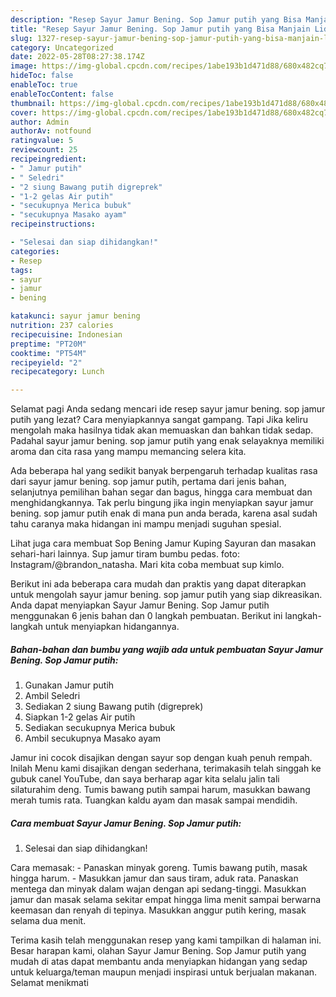 ```yaml
---
description: "Resep Sayur Jamur Bening. Sop Jamur putih yang Bisa Manjain Lidah, Buat Buka Puasa Enak"
title: "Resep Sayur Jamur Bening. Sop Jamur putih yang Bisa Manjain Lidah, Buat Buka Puasa Enak"
slug: 1327-resep-sayur-jamur-bening-sop-jamur-putih-yang-bisa-manjain-lidah-buat-buka-puasa-enak
category: Uncategorized
date: 2022-05-28T08:27:38.174Z
image: https://img-global.cpcdn.com/recipes/1abe193b1d471d88/680x482cq70/sayur-jamur-bening-sop-jamur-putih-foto-resep-utama.jpg
hideToc: false
enableToc: true
enableTocContent: false
thumbnail: https://img-global.cpcdn.com/recipes/1abe193b1d471d88/680x482cq70/sayur-jamur-bening-sop-jamur-putih-foto-resep-utama.jpg
cover: https://img-global.cpcdn.com/recipes/1abe193b1d471d88/680x482cq70/sayur-jamur-bening-sop-jamur-putih-foto-resep-utama.jpg
author: Admin
authorAv: notfound
ratingvalue: 5
reviewcount: 25
recipeingredient:
- " Jamur putih"
- " Seledri"
- "2 siung Bawang putih digreprek"
- "1-2 gelas Air putih"
- "secukupnya Merica bubuk"
- "secukupnya Masako ayam"
recipeinstructions:

- "Selesai dan siap dihidangkan!"
categories:
- Resep
tags:
- sayur
- jamur
- bening

katakunci: sayur jamur bening 
nutrition: 237 calories
recipecuisine: Indonesian
preptime: "PT20M"
cooktime: "PT54M"
recipeyield: "2"
recipecategory: Lunch

---
```



Selamat pagi Anda sedang mencari ide resep sayur jamur bening. sop jamur putih yang lezat? Cara menyiapkannya sangat gampang. Tapi Jika keliru mengolah maka hasilnya tidak akan memuaskan dan bahkan tidak sedap. Padahal sayur jamur bening. sop jamur putih yang enak selayaknya memiliki aroma dan cita rasa yang mampu memancing selera kita.


Ada beberapa hal yang sedikit banyak berpengaruh terhadap kualitas rasa dari sayur jamur bening. sop jamur putih, pertama dari jenis bahan, selanjutnya pemilihan bahan segar dan bagus, hingga cara membuat dan menghidangkannya. Tak perlu bingung jika ingin menyiapkan sayur jamur bening. sop jamur putih enak di mana pun anda berada, karena asal sudah tahu caranya maka hidangan ini mampu menjadi suguhan spesial.

Lihat juga cara membuat Sop Bening Jamur Kuping Sayuran dan masakan sehari-hari lainnya. Sup jamur tiram bumbu pedas. foto: Instagram/@brandon_natasha. Mari kita coba membuat sup kimlo.


Berikut ini ada beberapa cara mudah dan praktis yang dapat diterapkan untuk mengolah sayur jamur bening. sop jamur putih yang siap dikreasikan. Anda dapat menyiapkan Sayur Jamur Bening. Sop Jamur putih menggunakan 6 jenis bahan dan 0 langkah pembuatan. Berikut ini langkah-langkah untuk menyiapkan hidangannya.

<!--inarticleads1-->

##### Bahan-bahan dan bumbu yang wajib ada untuk pembuatan Sayur Jamur Bening. Sop Jamur putih:

1. Gunakan  Jamur putih
1. Ambil  Seledri
1. Sediakan 2 siung Bawang putih (digreprek)
1. Siapkan 1-2 gelas Air putih
1. Sediakan secukupnya Merica bubuk
1. Ambil secukupnya Masako ayam


Jamur ini cocok disajikan dengan sayur sop dengan kuah penuh rempah. Inilah Menu kami disajikan dengan sederhana, terimakasih telah singgah ke gubuk canel YouTube, dan saya berharap agar kita selalu jalin tali silaturahim deng. Tumis bawang putih sampai harum, masukkan bawang merah tumis rata. Tuangkan kaldu ayam dan masak sampai mendidih. 

<!--inarticleads2-->

##### Cara membuat Sayur Jamur Bening. Sop Jamur putih:


1. Selesai dan siap dihidangkan!

Cara memasak: - Panaskan minyak goreng. Tumis bawang putih, masak hingga harum. - Masukkan jamur dan saus tiram, aduk rata. Panaskan mentega dan minyak dalam wajan dengan api sedang-tinggi. Masukkan jamur dan masak selama sekitar empat hingga lima menit sampai berwarna keemasan dan renyah di tepinya. Masukkan anggur putih kering, masak selama dua menit. 

Terima kasih telah menggunakan resep yang kami tampilkan di halaman ini. Besar harapan kami, olahan Sayur Jamur Bening. Sop Jamur putih yang mudah di atas dapat membantu anda menyiapkan hidangan yang sedap untuk keluarga/teman maupun menjadi inspirasi untuk berjualan makanan. Selamat menikmati
